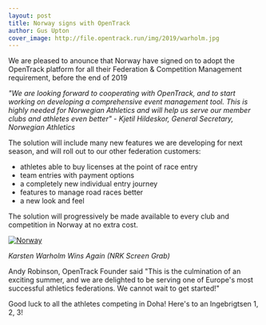 ```yaml
---
layout: post
title: Norway signs with OpenTrack
author: Gus Upton
cover_image: http://file.opentrack.run/img/2019/warholm.jpg
---
```


We are pleased to anounce that Norway have signed on to adopt the OpenTrack platform for all their Federation & Competition Management requirement, before the end of 2019   

_"We are looking forward to cooperating with OpenTrack, and to start working on developing a comprehensive event management tool. This is highly needed for Norwegian Athletics and will help us serve our member clubs and athletes even better" - Kjetil Hildeskor, General Secretary, Norwegian Athletics_


The solution will include many new features we are developing for next season, and will roll out to our other federation customers: 
- athletes able to buy licenses at the point of race entry
- team entries with payment options
- a completely new individual entry journey
- features to manage road races better
- a new look and feel

The solution will progressively be made available to every club and competition in Norway at no extra cost.

[![Norway](http://file.opentrack.run/img/2019/warholm.jpg)](http://file.opentrack.run/img/2019/warholm.jpg)

_Karsten Warholm Wins Again (NRK Screen Grab)_

Andy Robinson, OpenTrack Founder said "This is the culmination of an exciting summer, and we are delighted to be serving one of Europe's most successful athletics federations. We cannot wait to get started!"

Good luck to all the athletes competing in Doha! Here's to an Ingebrigtsen 1, 2, 3!
